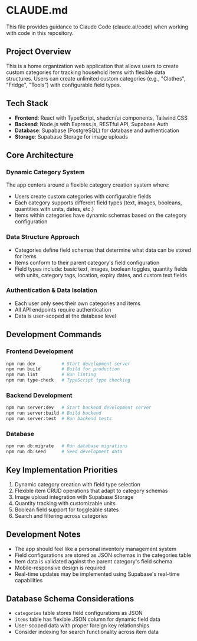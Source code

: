# CLAUDE.md

This file provides guidance to Claude Code (claude.ai/code) when working with code in this repository.

## Project Overview
This is a home organization web application that allows users to create custom categories for tracking household items with flexible data structures. Users can create unlimited custom categories (e.g., "Clothes", "Fridge", "Tools") with configurable field types.

## Tech Stack
- **Frontend**: React with TypeScript, shadcn/ui components, Tailwind CSS
- **Backend**: Node.js with Express.js, RESTful API, Supabase Auth
- **Database**: Supabase (PostgreSQL) for database and authentication
- **Storage**: Supabase Storage for image uploads

## Core Architecture

### Dynamic Category System
The app centers around a flexible category creation system where:
- Users create custom categories with configurable fields
- Each category supports different field types (text, images, booleans, quantities with units, dates, etc.)
- Items within categories have dynamic schemas based on the category configuration

### Data Structure Approach
- Categories define field schemas that determine what data can be stored for items
- Items conform to their parent category's field configuration
- Field types include: basic text, images, boolean toggles, quantity fields with units, category tags, location, expiry dates, and custom text fields

### Authentication & Data Isolation
- Each user only sees their own categories and items
- All API endpoints require authentication
- Data is user-scoped at the database level

## Development Commands

### Frontend Development
```bash
npm run dev          # Start development server
npm run build        # Build for production
npm run lint         # Run linting
npm run type-check   # TypeScript type checking
```

### Backend Development
```bash
npm run server:dev   # Start backend development server
npm run server:build # Build backend
npm run server:test  # Run backend tests
```

### Database
```bash
npm run db:migrate   # Run database migrations
npm run db:seed      # Seed development data
```

## Key Implementation Priorities
1. Dynamic category creation with field type selection
2. Flexible item CRUD operations that adapt to category schemas
3. Image upload integration with Supabase Storage
4. Quantity tracking with customizable units
5. Boolean field support for toggleable states
6. Search and filtering across categories

## Development Notes
- The app should feel like a personal inventory management system
- Field configurations are stored as JSON schemas in the categories table
- Item data is validated against the parent category's field schema
- Mobile-responsive design is required
- Real-time updates may be implemented using Supabase's real-time capabilities

## Database Schema Considerations
- `categories` table stores field configurations as JSON
- `items` table has flexible JSON column for dynamic field data
- User-scoped data with proper foreign key relationships
- Consider indexing for search functionality across item data
